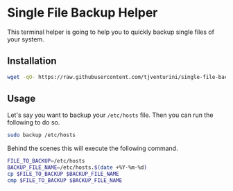 # Single File Backup Helper

This terminal helper is going to help you to quickly backup single files of your system.

## Installation

```bash
wget -qO- https://raw.githubusercontent.com/tjventurini/single-file-backup-helper/master/install.sh | sudo bash
```

## Usage

Let's say you want to backup your `/etc/hosts` file. Then you can run the following to do so.

```bash
sudo backup /etc/hosts
```

Behind the scenes this will execute the following command.

```bash
FILE_TO_BACKUP=/etc/hosts
BACKUP_FILE_NAME=/etc/hosts.$(date +%Y-%m-%d)
cp $FILE_TO_BACKUP $BACKUP_FILE_NAME
cmp $FILE_TO_BACKUP $BACKUP_FILE_NAME
```
